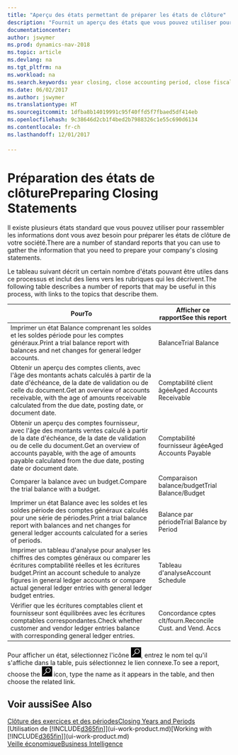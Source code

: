 ```yaml
---
title: "Aperçu des états permettant de préparer les états de clôture"
description: "Fournit un aperçu des états que vous pouvez utiliser pour rassembler les informations pour préparer les états de clôture de votre société à la fin de l'année fiscale."
documentationcenter: 
author: jswymer
ms.prod: dynamics-nav-2018
ms.topic: article
ms.devlang: na
ms.tgt_pltfrm: na
ms.workload: na
ms.search.keywords: year closing, close accounting period, close fiscal year, aging, creditor payments, vendor payments, assets, liabilities, equity, analysis, reporting, financial report, business intelligence, BI, Power Bi, KPI
ms.date: 06/02/2017
ms.author: jswymer
ms.translationtype: HT
ms.sourcegitcommit: 1dfba8b14019991c95f40ffd5f7fbaed5df414eb
ms.openlocfilehash: 9c38646d2cb1f4bed2b7988326c1e55c690d6134
ms.contentlocale: fr-ch
ms.lasthandoff: 12/01/2017

---
```

# <a name="preparing-closing-statements"></a><span data-ttu-id="dae0b-103">Préparation des états de clôture</span><span class="sxs-lookup"><span data-stu-id="dae0b-103">Preparing Closing Statements</span></span>
<span data-ttu-id="dae0b-104">Il existe plusieurs états standard que vous pouvez utiliser pour rassembler les informations dont vous avez besoin pour préparer les états de clôture de votre société.</span><span class="sxs-lookup"><span data-stu-id="dae0b-104">There are a number of standard reports that you can use to gather the information that you need to prepare your company's closing statements.</span></span>

<span data-ttu-id="dae0b-105">Le tableau suivant décrit un certain nombre d'états pouvant être utiles dans ce processus et inclut des liens vers les rubriques qui les décrivent.</span><span class="sxs-lookup"><span data-stu-id="dae0b-105">The following table describes a number of reports that may be useful in this process, with links to the topics that describe them.</span></span>

| <span data-ttu-id="dae0b-106">Pour</span><span class="sxs-lookup"><span data-stu-id="dae0b-106">To</span></span> | <span data-ttu-id="dae0b-107">Afficher ce rapport</span><span class="sxs-lookup"><span data-stu-id="dae0b-107">See this report</span></span> |
| --- | --- |
| <span data-ttu-id="dae0b-108">Imprimer un état Balance comprenant les soldes et les soldes période pour les comptes généraux.</span><span class="sxs-lookup"><span data-stu-id="dae0b-108">Print a trial balance report with balances and net changes for general ledger accounts.</span></span> |<span data-ttu-id="dae0b-109">Balance</span><span class="sxs-lookup"><span data-stu-id="dae0b-109">Trial Balance</span></span> |
| <span data-ttu-id="dae0b-110">Obtenir un aperçu des comptes clients, avec l'âge des montants achats calculés à partir de la date d'échéance, de la date de validation ou de celle du document.</span><span class="sxs-lookup"><span data-stu-id="dae0b-110">Get an overview of accounts receivable, with the age of amounts receivable calculated from the due date, posting date, or document date.</span></span> |<span data-ttu-id="dae0b-111">Comptabilité client âgée</span><span class="sxs-lookup"><span data-stu-id="dae0b-111">Aged Accounts Receivable</span></span> |
| <span data-ttu-id="dae0b-112">Obtenir un aperçu des comptes fournisseur, avec l'âge des montants ventes calculé à partir de la date d'échéance, de la date de validation ou de celle du document.</span><span class="sxs-lookup"><span data-stu-id="dae0b-112">Get an overview of accounts payable, with the age of amounts payable calculated from the due date, posting date or document date.</span></span> |<span data-ttu-id="dae0b-113">Comptabilité fournisseur âgée</span><span class="sxs-lookup"><span data-stu-id="dae0b-113">Aged Accounts Payable</span></span> |
| <span data-ttu-id="dae0b-114">Comparer la balance avec un budget.</span><span class="sxs-lookup"><span data-stu-id="dae0b-114">Compare the trial balance with a budget.</span></span> |<span data-ttu-id="dae0b-115">Comparaison balance/budget</span><span class="sxs-lookup"><span data-stu-id="dae0b-115">Trial Balance/Budget</span></span> |
| <span data-ttu-id="dae0b-116">Imprimer un état Balance avec les soldes et les soldes période des comptes généraux calculés pour une série de périodes.</span><span class="sxs-lookup"><span data-stu-id="dae0b-116">Print a trial balance report with balances and net changes for general ledger accounts calculated for a series of periods.</span></span> |<span data-ttu-id="dae0b-117">Balance par période</span><span class="sxs-lookup"><span data-stu-id="dae0b-117">Trial Balance by Period</span></span> |
| <span data-ttu-id="dae0b-118">Imprimer un tableau d'analyse pour analyser les chiffres des comptes généraux ou comparer les écritures comptabilité réelles et les écritures budget.</span><span class="sxs-lookup"><span data-stu-id="dae0b-118">Print an account schedule to analyze figures in general ledger accounts or compare actual general ledger entries with general ledger budget entries.</span></span> |<span data-ttu-id="dae0b-119">Tableau d'analyse</span><span class="sxs-lookup"><span data-stu-id="dae0b-119">Account Schedule</span></span> |
| <span data-ttu-id="dae0b-120">Vérifier que les écritures comptables client et fournisseur sont équilibrées avec les écritures comptables correspondantes.</span><span class="sxs-lookup"><span data-stu-id="dae0b-120">Check whether customer and vendor ledger entries balance with corresponding general ledger entries.</span></span> |<span data-ttu-id="dae0b-121">Concordance cptes clt/fourn.</span><span class="sxs-lookup"><span data-stu-id="dae0b-121">Reconcile Cust. and Vend. Accs</span></span> |

<span data-ttu-id="dae0b-122">Pour afficher un état, sélectionnez l'icône ![Page ou état pour la recherche](media/ui-search/search_small.png "Page ou état pour la recherche"), entrez le nom tel qu'il s'affiche dans la table, puis sélectionnez le lien connexe.</span><span class="sxs-lookup"><span data-stu-id="dae0b-122">To see a report, choose the ![Search for Page or Report](media/ui-search/search_small.png "Search for Page or Report icon") icon, type the name as it appears in the table, and then choose the related link.</span></span>

## <a name="see-also"></a><span data-ttu-id="dae0b-123">Voir aussi</span><span class="sxs-lookup"><span data-stu-id="dae0b-123">See Also</span></span>
[<span data-ttu-id="dae0b-124">Clôture des exercices et des périodes</span><span class="sxs-lookup"><span data-stu-id="dae0b-124">Closing Years and Periods</span></span>](year-close-years-periods.md)  
<span data-ttu-id="dae0b-125">[Utilisation de [!INCLUDE[d365fin](includes/d365fin_md.md)]](ui-work-product.md)</span><span class="sxs-lookup"><span data-stu-id="dae0b-125">[Working with [!INCLUDE[d365fin](includes/d365fin_md.md)]](ui-work-product.md)</span></span>  
[<span data-ttu-id="dae0b-126">Veille économique</span><span class="sxs-lookup"><span data-stu-id="dae0b-126">Business Intelligence</span></span>](bi.md)

